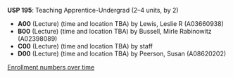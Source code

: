 **USP 195**: Teaching Apprentice-Undergrad (2–4 units, by 2)

- **A00** (Lecture) (time and location TBA) by Lewis, Leslie R (A03660938)
- **B00** (Lecture) (time and location TBA) by Bussell, Mirle Rabinowitz (A02398089)
- **C00** (Lecture) (time and location TBA) by staff
- **D00** (Lecture) (time and location TBA) by Peerson, Susan (A08620202)

[Enrollment numbers over time](./USP195.tsv)
